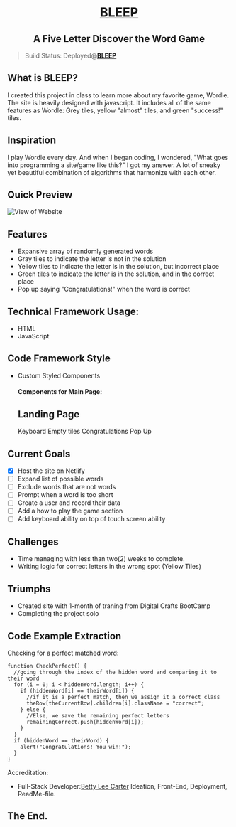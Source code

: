 <h1 align="center">
  <a href="https://wordle-clone-bleep.netlify.app)" rel="" target="_blank">BLEEP</a></p>
</h1>

<h2 align="center">A Five Letter Discover the Word Game</h2>

> Build Status:
Deployed@**[BLEEP](https://wordle-clone-bleep.netlify.app)**

## What is BLEEP?
I created this project in class to learn more about my favorite game, Wordle. The site is heavily designed with javascript. It includes all of the same features as Wordle: Grey tiles, yellow "almost" tiles, and green "success!" tiles.

## Inspiration
I play Wordle every day. And when I began coding, I wondered, "What goes into programming a site/game like this?" I got my answer. A lot of sneaky yet beautiful combination of algorithms that harmonize with each other.


## Quick Preview

<img src="https://media.giphy.com/media/qQQH5lCFyIrc4ZTTRX/giphy.gif" alt="View of Website"/>

## Features
- Expansive array of randomly generated words
- Gray tiles to indicate the letter is not in the solution
- Yellow tiles to indicate the letter is in the solution, but incorrect place
- Green tiles to indicate the letter is in the solution, and in the correct place
- Pop up saying "Congratulations!" when the word is correct

## Technical Framework Usage:
- HTML
- JavaScript

## Code Framework Style
- Custom Styled Components

  <h4>Components for Main Page:</h4>
  
  Landing Page
  -----------------
  Keyboard
  Empty tiles
  Congratulations Pop Up


## Current Goals

- [x] Host the site on Netlify
- [ ] Expand list of possible words
- [ ] Exclude words that are not words
- [ ] Prompt when a word is too short
- [ ] Create a user and record their data
- [ ] Add a how to play the game section
- [ ] Add keyboard ability on top of touch screen ability

## Challenges
- Time managing with less than two(2) weeks to complete. 
- Writing logic for correct letters in the wrong spot (Yellow Tiles)

## Triumphs
- Created site with 1-month of traning from Digital Crafts BootCamp
- Completing the project solo

## Code Example Extraction

Checking for a perfect matched word:
```
function CheckPerfect() {
  //going through the index of the hidden word and comparing it to their word
  for (i = 0; i < hiddenWord.length; i++) {
    if (hiddenWord[i] == theirWord[i]) {
      //if it is a perfect match, then we assign it a correct class
      theRow[theCurrentRow].children[i].className = "correct";
    } else {
      //Else, we save the remaining perfect letters
      remainingCorrect.push(hiddenWord[i]);
    }
  }
  if (hiddenWord == theirWord) {
    alert("Congratulations! You win!");
  }
}
```

Accreditation:
- Full-Stack Developer:[Betty Lee Carter](https://github.com/deliflows) Ideation, Front-End, Deployment, ReadMe-file.

## The End.
